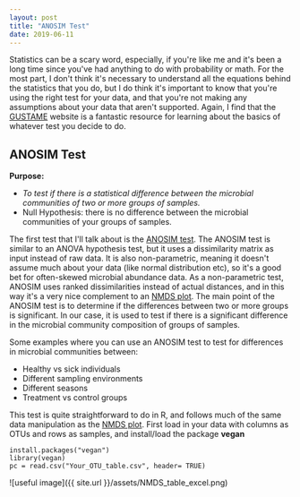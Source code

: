 ```yaml
---
layout: post
title: "ANOSIM Test"
date: 2019-06-11
---
```



Statistics can be a scary word, especially, if you're like me and it's been a long time since you've had anything to do with probability or math. For the most part, I don't think it's necessary to understand all the equations behind the statistics that you do, but I do think it's important to know that you're using the right test for your data, and that you're not making any assumptions about your data that aren't supported.  Again, I find that the [GUSTAME](https://sites.google.com/site/mb3gustame/) website is a fantastic resource for learning about the basics of whatever test you decide to do.  

<h2> ANOSIM Test </h2>

<b>Purpose: </b>
  <ul>
    <li><i>To test if there is a statistical difference between the microbial communities of two or more groups of samples. </i></li>
    <li>Null Hypothesis: there is no difference between the microbial communities of your groups of samples. </li>
  </ul>
 

The first test that I'll talk about is the [ANOSIM test](https://sites.google.com/site/mb3gustame/hypothesis-tests/anosim). The ANOSIM test is similar to an ANOVA hypothesis test, but it uses a dissimilarity matrix as input instead of raw data. It is also non-parametric, meaning it doesn't assume much about your data (like normal distribution etc), so it's a good bet for often-skewed microbial abundance data. As a non-parametric test, ANOSIM uses ranked dissimilarities instead of actual distances, and in this way it's a very nice complement to an [NMDS plot](https://jkzorz.github.io/2019/06/06/NMDS.html). The main point of the ANOSIM test is to determine if the differences between two or more groups is significant. In our case, it is used to test if there is a significant difference in the microbial community composition of groups of samples. 

Some examples where you can use an ANOSIM test to test for differences in microbial communities between: 
<ul> 
  <li>Healthy vs sick individuals </li>
  <li>Different sampling environments</li>
  <li>Different seasons</li>
  <li>Treatment vs control groups </li>
  </ul>
  
  
This test is quite straightforward to do in R, and follows much of the same data manipulation as the [NMDS plot](https://jkzorz.github.io/2019/06/06/NMDS.html). First load in your data with columns as OTUs and rows as samples, and install/load the package <b>vegan</b> 

```
install.packages("vegan")
library(vegan)
pc = read.csv("Your_OTU_table.csv", header= TRUE)
```

![useful image]({{ site.url }}/assets/NMDS_table_excel.png)
